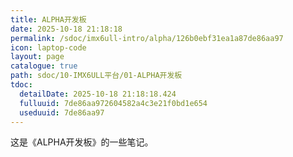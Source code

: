 ```yaml
---
title: ALPHA开发板
date: 2025-10-18 21:18:18
permalink: /sdoc/imx6ull-intro/alpha/126b0ebf31ea1a87de86aa97
icon: laptop-code
layout: page
catalogue: true
path: sdoc/10-IMX6ULL平台/01-ALPHA开发板
tdoc:
  detailDate: 2025-10-18 21:18:18.424
  fulluuid: 7de86aa972604582a4c3e21f0bd1e654
  useduuid: 7de86aa97
---
```


这是《ALPHA开发板》的一些笔记。
